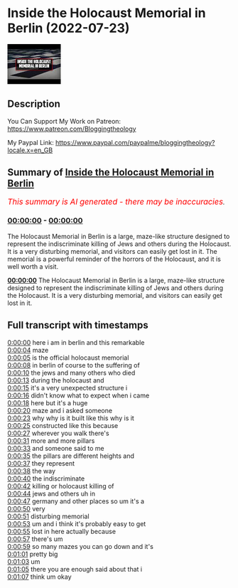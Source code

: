 # Inside the Holocaust Memorial in Berlin (2022-07-23)

![alt Inside the Holocaust Memorial in Berlin](O2ffWfKKNjk.jpg "Inside the Holocaust Memorial in Berlin")

## Description

You Can Support My Work on Patreon:
https://www.patreon.com/Bloggingtheology

My Paypal Link: 
https://www.paypal.com/paypalme/bloggingtheology?locale.x=en_GB

## Summary of [Inside the Holocaust Memorial in Berlin](https://www.youtube.com/watch?v=O2ffWfKKNjk)


*<span style="color:red; font-size:125%">This summary is AI generated - there may be inaccuracies</span>. [](/)*

### [00:00:00](https://www.youtube.com/watch?v=O2ffWfKKNjk&t=0) - [00:00:00](https://www.youtube.com/watch?v=O2ffWfKKNjk&t=0)

The Holocaust Memorial in Berlin is a large, maze-like structure designed to represent the indiscriminate killing of Jews and others during the Holocaust. It is a very disturbing memorial, and visitors can easily get lost in it. The memorial is a powerful reminder of the horrors of the Holocaust, and it is well worth a visit.

**[00:00:00](https://www.youtube.com/watch?v=O2ffWfKKNjk&t=0)** The Holocaust Memorial in Berlin is a large, maze-like structure designed to represent the indiscriminate killing of Jews and others during the Holocaust. It is a very disturbing memorial, and visitors can easily get lost in it.

## Full transcript with timestamps

[0:00:00](https://youtu.be/O2ffWfKKNjk?t=0) here i am in berlin and this remarkable  
[0:00:04](https://youtu.be/O2ffWfKKNjk?t=4) maze  
[0:00:05](https://youtu.be/O2ffWfKKNjk?t=5) is the official holocaust memorial  
[0:00:08](https://youtu.be/O2ffWfKKNjk?t=8) in berlin of course to the suffering of  
[0:00:10](https://youtu.be/O2ffWfKKNjk?t=10) the jews and many others who died  
[0:00:13](https://youtu.be/O2ffWfKKNjk?t=13) during the holocaust and  
[0:00:15](https://youtu.be/O2ffWfKKNjk?t=15) it's a very unexpected structure i  
[0:00:16](https://youtu.be/O2ffWfKKNjk?t=16) didn't know what to expect when i came  
[0:00:18](https://youtu.be/O2ffWfKKNjk?t=18) here but it's a huge  
[0:00:20](https://youtu.be/O2ffWfKKNjk?t=20) maze and i asked someone  
[0:00:23](https://youtu.be/O2ffWfKKNjk?t=23) why why is it built like this why is it  
[0:00:25](https://youtu.be/O2ffWfKKNjk?t=25) constructed like this because  
[0:00:27](https://youtu.be/O2ffWfKKNjk?t=27) wherever you walk there's  
[0:00:31](https://youtu.be/O2ffWfKKNjk?t=31) more and more pillars  
[0:00:33](https://youtu.be/O2ffWfKKNjk?t=33) and someone said to me  
[0:00:35](https://youtu.be/O2ffWfKKNjk?t=35) the pillars are different heights and  
[0:00:37](https://youtu.be/O2ffWfKKNjk?t=37) they represent  
[0:00:38](https://youtu.be/O2ffWfKKNjk?t=38) the way  
[0:00:40](https://youtu.be/O2ffWfKKNjk?t=40) the indiscriminate  
[0:00:42](https://youtu.be/O2ffWfKKNjk?t=42) killing or holocaust killing of  
[0:00:44](https://youtu.be/O2ffWfKKNjk?t=44) jews and others uh in  
[0:00:47](https://youtu.be/O2ffWfKKNjk?t=47) germany and other places so um it's a  
[0:00:50](https://youtu.be/O2ffWfKKNjk?t=50) very  
[0:00:51](https://youtu.be/O2ffWfKKNjk?t=51) disturbing memorial  
[0:00:53](https://youtu.be/O2ffWfKKNjk?t=53) um and i think it's probably easy to get  
[0:00:55](https://youtu.be/O2ffWfKKNjk?t=55) lost in here actually because  
[0:00:57](https://youtu.be/O2ffWfKKNjk?t=57) there's um  
[0:00:59](https://youtu.be/O2ffWfKKNjk?t=59) so many mazes you can go down and it's  
[0:01:01](https://youtu.be/O2ffWfKKNjk?t=61) pretty big  
[0:01:03](https://youtu.be/O2ffWfKKNjk?t=63) um  
[0:01:05](https://youtu.be/O2ffWfKKNjk?t=65) there you are enough said about that i  
[0:01:07](https://youtu.be/O2ffWfKKNjk?t=67) think um okay  
